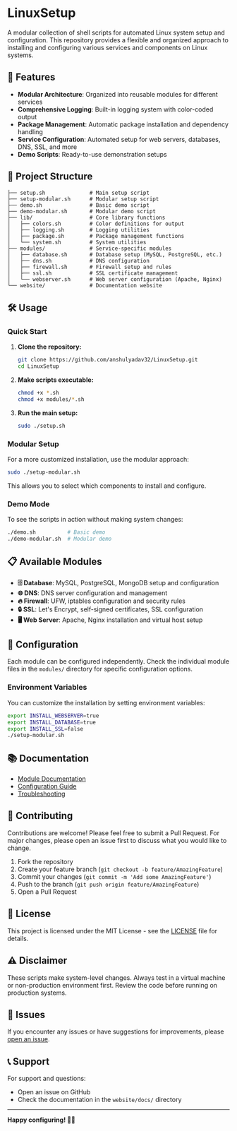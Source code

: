 # LinuxSetup

A modular collection of shell scripts for automated Linux system setup and configuration. This repository provides a flexible and organized approach to installing and configuring various services and components on Linux systems.

## 🚀 Features

- **Modular Architecture**: Organized into reusable modules for different services
- **Comprehensive Logging**: Built-in logging system with color-coded output
- **Package Management**: Automatic package installation and dependency handling
- **Service Configuration**: Automated setup for web servers, databases, DNS, SSL, and more
- **Demo Scripts**: Ready-to-use demonstration setups

## 📁 Project Structure

```
├── setup.sh              # Main setup script
├── setup-modular.sh      # Modular setup script
├── demo.sh               # Basic demo script
├── demo-modular.sh       # Modular demo script
├── lib/                  # Core library functions
│   ├── colors.sh         # Color definitions for output
│   ├── logging.sh        # Logging utilities
│   ├── package.sh        # Package management functions
│   └── system.sh         # System utilities
├── modules/              # Service-specific modules
│   ├── database.sh       # Database setup (MySQL, PostgreSQL, etc.)
│   ├── dns.sh            # DNS configuration
│   ├── firewall.sh       # Firewall setup and rules
│   ├── ssl.sh            # SSL certificate management
│   └── webserver.sh      # Web server configuration (Apache, Nginx)
└── website/              # Documentation website
```

## 🛠️ Usage

### Quick Start

1. **Clone the repository:**
   ```bash
   git clone https://github.com/anshulyadav32/LinuxSetup.git
   cd LinuxSetup
   ```

2. **Make scripts executable:**
   ```bash
   chmod +x *.sh
   chmod +x modules/*.sh
   ```

3. **Run the main setup:**
   ```bash
   sudo ./setup.sh
   ```

### Modular Setup

For a more customized installation, use the modular approach:

```bash
sudo ./setup-modular.sh
```

This allows you to select which components to install and configure.

### Demo Mode

To see the scripts in action without making system changes:

```bash
./demo.sh          # Basic demo
./demo-modular.sh  # Modular demo
```

## 📋 Available Modules

- **🗄️ Database**: MySQL, PostgreSQL, MongoDB setup and configuration
- **🌐 DNS**: DNS server configuration and management
- **🔥 Firewall**: UFW, iptables configuration and security rules
- **🔒 SSL**: Let's Encrypt, self-signed certificates, SSL configuration
- **🖥️ Web Server**: Apache, Nginx installation and virtual host setup

## 🔧 Configuration

Each module can be configured independently. Check the individual module files in the `modules/` directory for specific configuration options.

### Environment Variables

You can customize the installation by setting environment variables:

```bash
export INSTALL_WEBSERVER=true
export INSTALL_DATABASE=true
export INSTALL_SSL=false
./setup-modular.sh
```

## 📚 Documentation

- [Module Documentation](website/docs/)
- [Configuration Guide](website/docs/)
- [Troubleshooting](website/docs/)

## 🤝 Contributing

Contributions are welcome! Please feel free to submit a Pull Request. For major changes, please open an issue first to discuss what you would like to change.

1. Fork the repository
2. Create your feature branch (`git checkout -b feature/AmazingFeature`)
3. Commit your changes (`git commit -m 'Add some AmazingFeature'`)
4. Push to the branch (`git push origin feature/AmazingFeature`)
5. Open a Pull Request

## 📝 License

This project is licensed under the MIT License - see the [LICENSE](LICENSE) file for details.

## ⚠️ Disclaimer

These scripts make system-level changes. Always test in a virtual machine or non-production environment first. Review the code before running on production systems.

## 🐛 Issues

If you encounter any issues or have suggestions for improvements, please [open an issue](https://github.com/anshulyadav32/LinuxSetup/issues).

## 📞 Support

For support and questions:
- Open an issue on GitHub
- Check the documentation in the `website/docs/` directory

---

**Happy configuring! 🐧✨**
